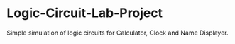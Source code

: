 # Logic-Circuit-Lab-Project
Simple simulation of logic circuits for Calculator, Clock and Name Displayer.
